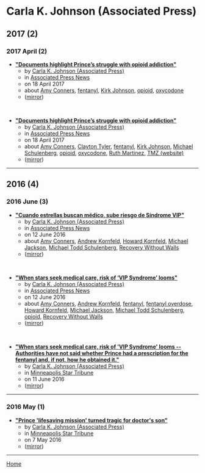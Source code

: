 # Carla K. Johnson (Associated Press)

## 2017 (2)

### 2017 April (2)

 - [**"Documents highlight Prince’s struggle with opioid addiction"**](https://apnews.com/6309636fb0d84b968b1bfe720c289961)
    - by [Carla K. Johnson (Associated Press)](../../../authors/associated-press/carla-k-johnson/index.md)
    - in [Associated Press News](../../../publications/a-e/associated-press-news/index.md)
    - on 18 April 2017
    - about [Amy Conners](../../../topics/amy-conners/index.md), [fentanyl](../../../topics/fentanyl/index.md), [Kirk Johnson](../../../topics/kirk-johnson/index.md), [opioid](../../../topics/opioid/index.md), [oxycodone](../../../topics/oxycodone/index.md)
    - ([mirror](https://web.archive.org/web/*/https://apnews.com/6309636fb0d84b968b1bfe720c289961))

<br />

 - [**"Documents highlight Prince’s struggle with opioid addiction"**](https://apnews.com/article/d1ef1ae190bd435f8c34fa0bdd104b93)
    - by [Carla K. Johnson (Associated Press)](../../../authors/associated-press/carla-k-johnson/index.md)
    - in [Associated Press News](../../../publications/a-e/associated-press-news/index.md)
    - on 18 April 2017
    - about [Amy Conners](../../../topics/amy-conners/index.md), [Clayton Tyler](../../../topics/clayton-tyler/index.md), [fentanyl](../../../topics/fentanyl/index.md), [Kirk Johnson](../../../topics/kirk-johnson/index.md), [Michael Schulenberg](../../../topics/michael-schulenberg/index.md), [opioid](../../../topics/opioid/index.md), [oxycodone](../../../topics/oxycodone/index.md), [Ruth Martinez](../../../topics/ruth-martinez/index.md), [TMZ (website)](../../../topics/website/tmz/index.md)
    - ([mirror](https://web.archive.org/web/*/https://apnews.com/article/d1ef1ae190bd435f8c34fa0bdd104b93))

----

## 2016 (4)

### 2016 June (3)

 - [**"Cuando estrellas buscan médico, sube riesgo de Síndrome VIP"**](https://apnews.com/7731bcd9f8954bfdac1392bf379d1ccb)
    - by [Carla K. Johnson (Associated Press)](../../../authors/associated-press/carla-k-johnson/index.md)
    - in [Associated Press News](../../../publications/a-e/associated-press-news/index.md)
    - on 12 June 2016
    - about [Amy Conners](../../../topics/amy-conners/index.md), [Andrew Kornfeld](../../../topics/andrew-kornfeld/index.md), [Howard Kornfeld](../../../topics/howard-kornfeld/index.md), [Michael Jackson](../../../topics/michael-jackson/index.md), [Michael Todd Schulenberg](../../../topics/michael-todd-schulenberg/index.md), [Recovery Without Walls](../../../topics/recovery-without-walls/index.md)
    - ([mirror](https://web.archive.org/web/*/https://apnews.com/7731bcd9f8954bfdac1392bf379d1ccb))

<br />

 - [**"When stars seek medical care, risk of ‘VIP Syndrome’ looms"**](https://apnews.com/2fd92c41a7544d87a6aa270bee5b9309/when-stars-seek-medical-care-risk-vip-syndrome-looms)
    - by [Carla K. Johnson (Associated Press)](../../../authors/associated-press/carla-k-johnson/index.md)
    - in [Associated Press News](../../../publications/a-e/associated-press-news/index.md)
    - on 12 June 2016
    - about [Amy Conners](../../../topics/amy-conners/index.md), [Andrew Kornfeld](../../../topics/andrew-kornfeld/index.md), [fentanyl](../../../topics/fentanyl/index.md), [fentanyl overdose](../../../topics/fentanyl-overdose/index.md), [Howard Kornfeld](../../../topics/howard-kornfeld/index.md), [Michael Jackson](../../../topics/michael-jackson/index.md), [Michael Todd Schulenberg](../../../topics/michael-todd-schulenberg/index.md), [opioid](../../../topics/opioid/index.md), [Recovery Without Walls](../../../topics/recovery-without-walls/index.md)
    - ([mirror](https://web.archive.org/web/*/https://apnews.com/2fd92c41a7544d87a6aa270bee5b9309/when-stars-seek-medical-care-risk-vip-syndrome-looms))

<br />

 - [**"When stars seek medical care, risk of 'VIP Syndrome' looms -- Authorities have not said whether Prince had a prescription for the fentanyl and, if not, how he obtained it."**](https://www.startribune.com/when-stars-seek-medical-care-risk-of-vip-syndrome-looms/382570941/)
    - by [Carla K. Johnson (Associated Press)](../../../authors/associated-press/carla-k-johnson/index.md)
    - in [Minneapolis Star Tribune](../../../publications/k-o/minneapolis-star-tribune/index.md)
    - on 11 June 2016
    - ([mirror](https://web.archive.org/web/*/https://www.startribune.com/when-stars-seek-medical-care-risk-of-vip-syndrome-looms/382570941/))

----

### 2016 May (1)

 - [**"Prince 'lifesaving mission' turned tragic for doctor's son"**](https://www.startribune.com/before-finding-price-doctor-s-son-taught-drug-users-to-surf/378458101/)
    - by [Carla K. Johnson (Associated Press)](../../../authors/associated-press/carla-k-johnson/index.md)
    - in [Minneapolis Star Tribune](../../../publications/k-o/minneapolis-star-tribune/index.md)
    - on 7 May 2016
    - ([mirror](https://web.archive.org/web/*/https://www.startribune.com/before-finding-price-doctor-s-son-taught-drug-users-to-surf/378458101/))

----

[Home](../index.md)
